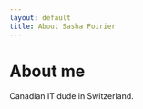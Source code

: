 ```yaml
---
layout: default
title: About Sasha Poirier
---
```

<div class="blurb">
	<h1>About me</h1>
    <p>Canadian IT dude in Switzerland.</p>
</div><!-- /.blurb -->